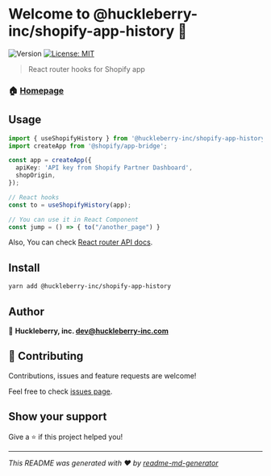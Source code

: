 # Welcome to @huckleberry-inc/shopify-app-history 👋
![Version](https://img.shields.io/badge/version-0.0.1-blue.svg?cacheSeconds=2592000)
[![License: MIT](https://img.shields.io/badge/License-MIT-yellow.svg)](#)

> React router hooks for Shopify app

### 🏠 [Homepage](https://github.com/huckleberry-inc/shopify-app-history)

## Usage

```ts
import { useShopifyHistory } from '@huckleberry-inc/shopify-app-history';
import createApp from '@shopify/app-bridge';

const app = createApp({
  apiKey: 'API key from Shopify Partner Dashboard',
  shopOrigin,
});

// React hooks
const to = useShopifyHistory(app);

// You can use it in React Component
const jump = () => { to("/another_page") }
```

Also, You can check [React router API docs](https://reacttraining.com/react-router/web/guides/quick-start).

## Install

```sh
yarn add @huckleberry-inc/shopify-app-history
```

## Author

👤 **Huckleberry, inc. <dev@huckleberry-inc.com>**


## 🤝 Contributing

Contributions, issues and feature requests are welcome!

Feel free to check [issues page](https://github.com/huckleberry-inc/shopify-app-history/issues). 

## Show your support

Give a ⭐️ if this project helped you!


***
_This README was generated with ❤️ by [readme-md-generator](https://github.com/kefranabg/readme-md-generator)_